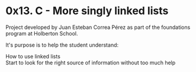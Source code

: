 # 0x13. C - More singly linked lists

Project developed by Juan Esteban Correa Pérez as part of the foundations program at Holberton School.

It's purpose is to help the student understand:

How to use linked lists<br />
Start to look for the right source of information without too much help<br />
